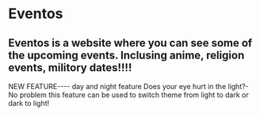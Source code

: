 # Eventos
Eventos is a website where you can see some of the upcoming events. Inclusing anime, religion events, militory dates!!!!
-----------------------------------------------------------------
NEW FEATURE---- day and night feature
Does your eye hurt in the light?- No problem this feature can be used to switch theme from light to dark or dark to light!
